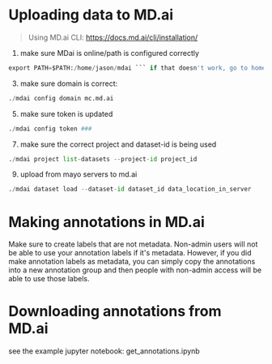 # Uploading data to MD.ai
> Using MD.ai CLI: https://docs.md.ai/cli/installation/
1. make sure MDai is online/path is configured correctly
```python
export PATH=$PATH:/home/jason/mdai ``` if that doesn't work, go to home dir and use:  ```"./mdai [commands]"
```

3. make sure domain is correct:
```python
./mdai config domain mc.md.ai
```

5. make sure token is updated
```python
./mdai config token ###
```

7. make sure the correct project and dataset-id is being used
```python
./mdai project list-datasets --project-id project_id
```

9. upload from mayo servers to md.ai
```python
./mdai dataset load --dataset-id dataset_id data_location_in_server
```

# Making annotations in MD.ai
Make sure to create labels that are not metadata. Non-admin users will not be able to use your annotation labels if it's metadata. However, if you did make annotation labels as metadata, you can simply copy the annotations into a new annotation group and then people with non-admin access will be able to use those labels.

# Downloading annotations from MD.ai
see the example jupyter notebook: get_annotations.ipynb
